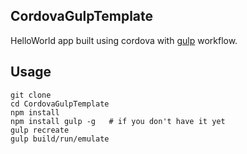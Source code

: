 ## CordovaGulpTemplate ##


HelloWorld app built using cordova with [gulp](https://github.com/gulpjs/gulp) workflow.

## Usage ##

    git clone
    cd CordovaGulpTemplate
    npm install
    npm install gulp -g   # if you don't have it yet
    gulp recreate
    gulp build/run/emulate
    
